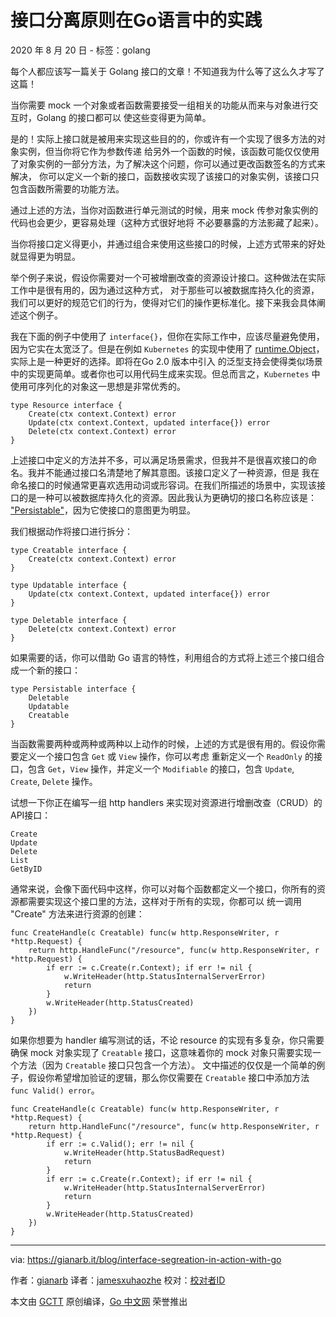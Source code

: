 # 接口分离原则在Go语言中的实践

2020 年 8 月 20 日 - 标签：golang

每个人都应该写一篇关于 Golang 接口的文章！不知道我为什么等了这么久才写了这篇！

当你需要 mock 一个对象或者函数需要接受一组相关的功能从而来与对象进行交互时，Golang 的接口都可以
使这些变得更为简单。

是的！实际上接口就是被用来实现这些目的的，你或许有一个实现了很多方法的对象实例，但当你将它作为参数传递
给另外一个函数的时候，该函数可能仅仅使用了对象实例的一部分方法，为了解决这个问题，你可以通过更改函数签名的方式来解决，
你可以定义一个新的接口，函数接收实现了该接口的对象实例，该接口只包含函数所需要的功能方法。

通过上述的方法，当你对函数进行单元测试的时候，用来 mock 传参对象实例的代码也会更少，更容易处理（这种方式很好地将
不必要暴露的方法影藏了起来）。

当你将接口定义得更小，并通过组合来使用这些接口的时候，上述方式带来的好处就显得更为明显。

举个例子来说，假设你需要对一个可被增删改查的资源设计接口。这种做法在实际工作中是很有用的，因为通过这种方式，
对于那些可以被数据库持久化的资源，我们可以更好的规范它们的行为，使得对它们的操作更标准化。接下来我会具体阐述这个例子。

我在下面的例子中使用了 `interface{}`，但你在实际工作中，应该尽量避免使用，因为它实在太宽泛了。但是在例如 `Kubernetes` 的实现中使用了
[runtime.Object](https://godoc.org/k8s.io/apimachinery/pkg/runtime)，实际上是一种更好的选择。即将在Go 2.0 版本中引入
的泛型支持会使得类似场景中的实现更简单。或者你也可以用代码生成来实现。但总而言之，`Kubernetes` 中使用可序列化的对象这一思想是非常优秀的。

```golang
type Resource interface {
    Create(ctx context.Context) error
    Update(ctx context.Context, updated interface{}) error
    Delete(ctx context.Context) error
}
```

上述接口中定义的方法并不多，可以满足场景需求，但我并不是很喜欢接口的命名。我并不能通过接口名清楚地了解其意图。该接口定义了一种资源，但是
我在命名接口的时候通常更喜欢选用动词或形容词。在我们所描述的场景中，实现该接口的是一种可以被数据库持久化的资源。因此我认为更确切的接口名称应该是：
["Persistable"](https://en.wiktionary.org/wiki/persistable)，因为它使接口的意图更为明显。

我们根据动作将接口进行拆分：

```golang
type Creatable interface {
    Create(ctx context.Context) error
}

type Updatable interface {
    Update(ctx context.Context, updated interface{}) error
}

type Deletable interface {
    Delete(ctx context.Context) error
}
```

如果需要的话，你可以借助 Go 语言的特性，利用组合的方式将上述三个接口组合成一个新的接口：

```golang
type Persistable interface {
    Deletable
    Updatable
    Creatable
}
```

当函数需要两种或两种或两种以上动作的时候，上述的方式是很有用的。假设你需要定义一个接口包含 `Get` 或 `View` 操作，你可以考虑
重新定义一个 `ReadOnly` 的接口，包含 `Get`，`View` 操作，并定义一个 `Modifiable` 的接口，包含 `Update`, `Create`, `Delete` 操作。

试想一下你正在编写一组 http handlers 来实现对资源进行增删改查（CRUD）的API接口：

```golang
Create
Update
Delete
List
GetByID
```

通常来说，会像下面代码中这样，你可以对每个函数都定义一个接口，你所有的资源都需要实现这个接口里的方法，这样对于所有的实现，你都可以
统一调用 "Create" 方法来进行资源的创建：

```golang
func CreateHandle(c Creatable) func(w http.ResponseWriter, r *http.Request) {
    return http.HandleFunc("/resource", func(w http.ResponseWriter, r *http.Request) {
        if err := c.Create(r.Context); if err != nil {
            w.WriteHeader(http.StatusInternalServerError)
            return
        }
        w.WriteHeader(http.StatusCreated)
    })
}
```

如果你想要为 handler 编写测试的话，不论 resource 的实现有多复杂，你只需要确保 mock 对象实现了 `Creatable` 接口，这意味着你的 mock 
对象只需要实现一个方法（因为 `Creatable` 接口只包含一个方法）。 文中描述的仅仅是一个简单的例子，假设你希望增加验证的逻辑，那么你仅需要在 
`Creatable` 接口中添加方法 `func Valid() error`。

```golang
func CreateHandle(c Creatable) func(w http.ResponseWriter, r *http.Request) {
    return http.HandleFunc("/resource", func(w http.ResponseWriter, r *http.Request) {
        if err := c.Valid(); err != nil {
            w.WriteHeader(http.StatusBadRequest)
            return
        }
        if err := c.Create(r.Context); if err != nil {
            w.WriteHeader(http.StatusInternalServerError)
            return
        }
        w.WriteHeader(http.StatusCreated)
    })
}
```
---
via: https://gianarb.it/blog/interface-segreation-in-action-with-go

作者：[gianarb](https://twitter.com/gianarb)
译者：[jamesxuhaozhe](https://github.com/jamesxuhaozhe)
校对：[校对者ID](https://github.com/校对者ID)

本文由 [GCTT](https://github.com/studygolang/GCTT) 原创编译，[Go 中文网](https://studygolang.com/) 荣誉推出
